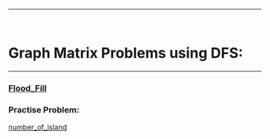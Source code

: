 
---

<br>

# Graph Matrix Problems using DFS:

---

### [Flood_Fill](https://leetcode.com/problems/flood-fill/description/)


### Practise Problem:

[number_of_island](https://leetcode.com/problems/number-of-islands/description/)

